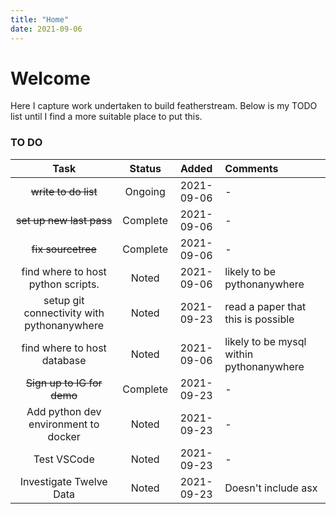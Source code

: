 ```yaml
---
title: "Home"
date: 2021-09-06
---
```

# Welcome

Here I capture work undertaken to build featherstream. Below is my TODO list until I find a more suitable place to put this.

### TO DO

| Task | Status | Added | Comments |
|:---:|:---:|:---:|:---|
|~~write to do list~~ | Ongoing | 2021-09-06 | - |
|~~set up new last pass~~ | Complete | 2021-09-06 | - |
|~~fix sourcetree~~ | Complete | 2021-09-06 | - |
| find where to host python scripts. | Noted | 2021-09-06 | likely to be pythonanywhere |
| setup git connectivity with pythonanywhere | Noted | 2021-09-23 | read a paper that this is possible |
|find where to host database| Noted | 2021-09-06 | likely to be mysql within pythonanywhere |
| ~~Sign up to IG for demo~~ | Complete | 2021-09-23 | - |
| Add python dev environment to docker | Noted | 2021-09-23 | - |
| Test VSCode | Noted | 2021-09-23 | - |
| Investigate Twelve Data | Noted | 2021-09-23 |  Doesn't include asx |
